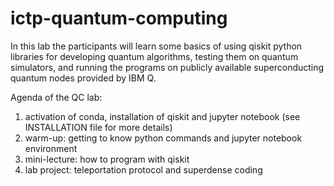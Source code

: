 # ictp-quantum-computing
In this lab the participants will learn some basics of using qiskit python libraries for developing quantum algorithms, testing them on quantum simulators, and running the programs on publicly available superconducting quantum nodes provided by IBM Q.

Agenda of the QC lab:
1. activation of conda, installation of qiskit and jupyter notebook (see INSTALLATION file for more details)
2. warm-up: getting to know python commands and jupyter notebook environment
3. mini-lecture: how to program with qiskit
4. lab project: teleportation protocol and superdense coding
